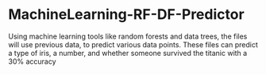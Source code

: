 # MachineLearning-RF-DF-Predictor
Using machine learning tools like random forests and data trees, the files will use previous data, to predict various data points. These files can predict a type of iris, a number, and whether someone survived the titanic with a 30% accuracy
